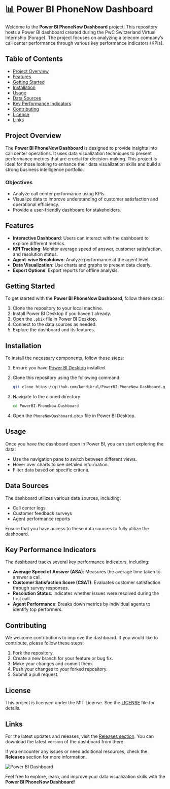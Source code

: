 # 📊 Power BI PhoneNow Dashboard

Welcome to the **Power BI PhoneNow Dashboard** project! This repository hosts a Power BI dashboard created during the PwC Switzerland Virtual Internship (Forage). The project focuses on analyzing a telecom company’s call center performance through various key performance indicators (KPIs). 

## Table of Contents

- [Project Overview](#project-overview)
- [Features](#features)
- [Getting Started](#getting-started)
- [Installation](#installation)
- [Usage](#usage)
- [Data Sources](#data-sources)
- [Key Performance Indicators](#key-performance-indicators)
- [Contributing](#contributing)
- [License](#license)
- [Links](#links)

## Project Overview

The **Power BI PhoneNow Dashboard** is designed to provide insights into call center operations. It uses data visualization techniques to present performance metrics that are crucial for decision-making. This project is ideal for those looking to enhance their data visualization skills and build a strong business intelligence portfolio.

### Objectives

- Analyze call center performance using KPIs.
- Visualize data to improve understanding of customer satisfaction and operational efficiency.
- Provide a user-friendly dashboard for stakeholders.

## Features

- **Interactive Dashboard**: Users can interact with the dashboard to explore different metrics.
- **KPI Tracking**: Monitor average speed of answer, customer satisfaction, and resolution status.
- **Agent-wise Breakdown**: Analyze performance at the agent level.
- **Data Visualization**: Use charts and graphs to present data clearly.
- **Export Options**: Export reports for offline analysis.

## Getting Started

To get started with the **Power BI PhoneNow Dashboard**, follow these steps:

1. Clone the repository to your local machine.
2. Install Power BI Desktop if you haven't already.
3. Open the `.pbix` file in Power BI Desktop.
4. Connect to the data sources as needed.
5. Explore the dashboard and its features.

## Installation

To install the necessary components, follow these steps:

1. Ensure you have [Power BI Desktop](https://powerbi.microsoft.com/) installed.
2. Clone this repository using the following command:

   ```bash
   git clone https://github.com/kondikrul/PowerBI-PhoneNow-Dashboard.git
   ```

3. Navigate to the cloned directory:

   ```bash
   cd PowerBI-PhoneNow-Dashboard
   ```

4. Open the `PhoneNowDashboard.pbix` file in Power BI Desktop.

## Usage

Once you have the dashboard open in Power BI, you can start exploring the data:

- Use the navigation pane to switch between different views.
- Hover over charts to see detailed information.
- Filter data based on specific criteria.

## Data Sources

The dashboard utilizes various data sources, including:

- Call center logs
- Customer feedback surveys
- Agent performance reports

Ensure that you have access to these data sources to fully utilize the dashboard.

## Key Performance Indicators

The dashboard tracks several key performance indicators, including:

- **Average Speed of Answer (ASA)**: Measures the average time taken to answer a call.
- **Customer Satisfaction Score (CSAT)**: Evaluates customer satisfaction through survey responses.
- **Resolution Status**: Indicates whether issues were resolved during the first call.
- **Agent Performance**: Breaks down metrics by individual agents to identify top performers.

## Contributing

We welcome contributions to improve the dashboard. If you would like to contribute, please follow these steps:

1. Fork the repository.
2. Create a new branch for your feature or bug fix.
3. Make your changes and commit them.
4. Push your changes to your forked repository.
5. Submit a pull request.

## License

This project is licensed under the MIT License. See the [LICENSE](LICENSE) file for details.

## Links

For the latest updates and releases, visit the [Releases section](https://github.com/kondikrul/PowerBI-PhoneNow-Dashboard/releases). You can download the latest version of the dashboard from there.

If you encounter any issues or need additional resources, check the **Releases** section for more information.

![Power BI Dashboard](https://img.shields.io/badge/Download%20Latest%20Release-Click%20Here-brightgreen?style=flat-square&logo=github)

Feel free to explore, learn, and improve your data visualization skills with the **Power BI PhoneNow Dashboard**!